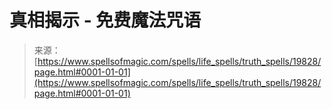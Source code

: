 <!--yml

分类：未分类

日期：2024年06月12日 19:02:09

-->

# 真相揭示 - 免费魔法咒语

> 来源：[https://www.spellsofmagic.com/spells/life_spells/truth_spells/19828/page.html#0001-01-01](https://www.spellsofmagic.com/spells/life_spells/truth_spells/19828/page.html#0001-01-01)
